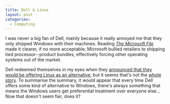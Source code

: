 ```yaml
---
title: Dell & Linux
layout: post
categories:
  - Computing
---
```

I was never a big fan of Dell, mainly because it really annoyed me that they only shipped Windows with their machines. Reading [_The Microsoft File_](http://www.amazon.com/Microsoft-File-Secret-against-Gates/dp/0812927168) made it clearer, if no more acceptable; Microsoft bullied retailers to shipping tied processor--product bundles, effectively forcing other operating systems out of the market.

Dell redeemed themselves in my eyes when they [announced that they would be offering Linux as an alternative](http://direct2dell.com/one2one/archive/2007/05/01/13147.aspx), but it seems that's not the [whole story](http://rudd-o.com/archives/2007/07/11/dell-paying-lip-service-only-to-linux/). To summarise the summary, it would appear that every time Dell offers some kind of alternative to Windows, there's always something that means the Windows users get preferential treatment over everyone else... Now that doesn't seem fair, does it?
